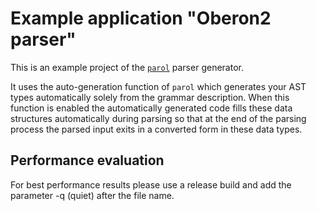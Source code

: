 # Example application "Oberon2 parser"

This is an example project of the [`parol`](https://github.com/jsinger67/parol) parser generator.

It uses the auto-generation function of `parol` which generates your AST types automatically solely
from the grammar description. When this function is enabled the automatically generated code fills
these data structures automatically during parsing so that at the end of the parsing process the
parsed input exits in a converted form in these data types.

## Performance evaluation

For best performance results please use a release build and add the parameter -q (quiet) after the
file name.
